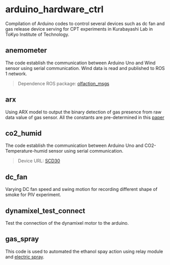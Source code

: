 # arduino_hardware_ctrl
Compilation of Arduino codes to control several devices such as dc fan and gas release device serving for CPT experiments in Kurabayashi Lab in ToKyo Institute of Technology. 

## anemometer
The code establish the communication between Arduino Uno and Wind sensor using serial communication. Wind data is read and published to ROS 1 network.
> Dependence ROS package: [olfaction_msgs](https://github.com/MAPIRlab/olfaction_msgs)

## arx
Using ARX model to output the binary detection of gas presence from raw data value of gas sensor. All the constants are pre-determined in this [paper](https://ieeexplore.ieee.org/abstract/document/7987788)

## co2_humid
The code establish the communication between Arduino Uno and CO2-Temperature-humid sensor using serial communication. 
> Device URL: [SCD30](https://wiki.seeedstudio.com/Grove-CO2_Temperature_Humidity_Sensor-SCD30/)

## dc_fan
Varying DC fan speed and swing motion for recording different shape of smoke for PIV experiment.

## dynamixel_test_connect
Test the connection of the dynamixel motor to the arduino.

## gas_spray
This code is used to automated the ethanol spay action using relay module and [electric spray](https://www.monotaro.com/g/03004290/).